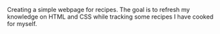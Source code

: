 Creating a simple webpage for recipes. The goal is to refresh my knowledge on HTML and CSS while tracking some recipes I have cooked for myself.
